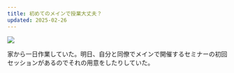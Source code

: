 ```yaml
---
title: 初めてのメインで授業大丈夫？
updated: 2025-02-26
---
```

![](https://i.imgur.com/FC56Bnz.jpeg)

家から一日作業していた。明日、自分と同僚でメインで開催するセミナーの初回セッションがあるのでそれの用意をしたりしていた。